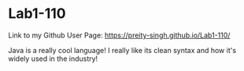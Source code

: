 # Lab1-110

Link to my Github User Page: https://preity-singh.github.io/Lab1-110/

Java is a really cool language! I really like its clean syntax and how it's widely used in the industry!
